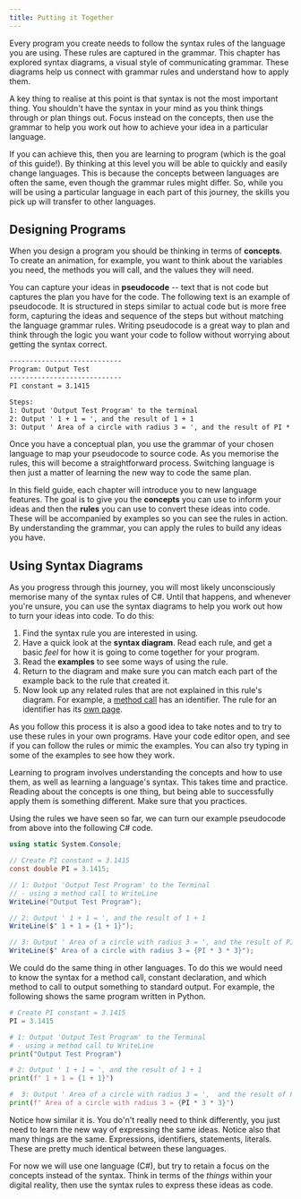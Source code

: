 ```yaml
---
title: Putting it Together
---
```


Every program you create needs to follow the syntax rules of the language you are using. These rules are captured in the grammar. This chapter has explored syntax diagrams, a visual style of communicating grammar. These diagrams help us connect with grammar rules and understand how to apply them.

A key thing to realise at this point is that syntax is not the most important thing. You shouldn't have the syntax in your mind as you think things through or plan things out. Focus instead on the concepts, then use the grammar to help you work out how to achieve your idea in a particular language.

If you can achieve this, then you are learning to program (which is the goal of this guide!). By thinking at this level you will be able to quickly and easily change languages. This is because the concepts between languages are often the same, even though the grammar rules might differ. So, while you will be using a particular language in each part of this journey, the skills you pick up will transfer to other languages.

## Designing Programs

When you design a program you should be thinking in terms of **concepts**. To create an animation, for example, you want to think about the variables you need, the methods you will call, and the values they will need.

You can capture your ideas in **pseudocode** -- text that is not code but captures the plan you have for the code. The following text is an example of pseudocode. It is structured in steps similar to actual code but is more free form, capturing the ideas and sequence of the steps but without matching the language grammar rules. Writing pseudocode is a great way to plan and think through the logic you want your code to follow without worrying about getting the syntax correct.

```txt
----------------------------
Program: Output Test
----------------------------
PI constant = 3.1415

Steps:
1: Output 'Output Test Program' to the terminal
2: Output ' 1 + 1 = ', and the result of 1 + 1
3: Output ' Area of a circle with radius 3 = ', and the result of PI * 3 * 3
```

Once you have a conceptual plan, you use the grammar of your chosen language to map your pseudocode to source code. As you memorise the rules, this will become a straightforward process. Switching language is then just a matter of learning the new way to code the same plan.

In this field guide, each chapter will introduce you to new language features. The goal is to give you the **concepts** you can use to inform your ideas and then the **rules** you can use to convert these ideas into code. These will be accompanied by examples so you can see the rules in action. By understanding the grammar, you can apply the rules to build any ideas you have.

## Using Syntax Diagrams

As you progress through this journey, you will most likely unconsciously memorise many of the syntax rules of C#. Until that happens, and whenever you're unsure, you can use the syntax diagrams to help you work out how to turn your ideas into code.
To do this:

1. Find the syntax rule you are interested in using.
2. Have a quick look at the **syntax diagram**. Read each rule, and get a
    basic *feel* for how it is going to come together for your program.
3. Read the **examples** to see some ways of using the rule.
4. Return to the diagram and make sure you can match each part of the
    example back to the rule that created it.
5. Now look up any related rules that are not explained in this rule's
    diagram. For example, a [method call](../../1-sequence-and-data/1-concepts/03-method-call) has an identifier. The rule for an identifier
    has its [own page](../1-concepts/04-identifier).

As you follow this process it is also a good idea to take notes and to try to use these rules in your own programs. Have your code editor open, and see if you can follow the rules or mimic the examples. You can also try typing in some of the examples to see how they work.

Learning to program involves understanding the concepts and how to use them, as well as learning a language's syntax. This takes time and practice. Reading about the concepts is one thing, but being able to successfully apply them is something different. Make sure that you practices.

Using the rules we have seen so far, we can turn our example pseudocode from above into the following C# code.

```csharp
using static System.Console;

// Create PI constant = 3.1415
const double PI = 3.1415;

// 1: Output 'Output Test Program' to the Terminal
// - using a method call to WriteLine
WriteLine("Output Test Program");

// 2: Output ' 1 + 1 = ', and the result of 1 + 1
WriteLine($" 1 + 1 = {1 + 1}");

// 3: Output ' Area of a circle with radius 3 = ', and the result of PI * 3 * 3
WriteLine($" Area of a circle with radius 3 = {PI * 3 * 3}");
```

We could do the same thing in other languages. To do this we would need to know the syntax for a method call, constant declaration, and which method to call to output something to standard output. For example, the following shows the same program written in Python.

```python
# Create PI constant = 3.1415
PI = 3.1415

# 1: Output 'Output Test Program' to the Terminal
# - using a method call to WriteLine
print("Output Test Program")

# 2: Output ' 1 + 1 = ', and the result of 1 + 1
print(f" 1 + 1 = {1 + 1}")

#  3: Output ' Area of a circle with radius 3 = ',  and the result of PI * 3 * 3
print(f" Area of a circle with radius 3 = {PI * 3 * 3}")
```

Notice how similar it is. You do'n't really need to think differently, you just need to learn the new way of expressing the same ideas. Notice also that many things are the same. Expressions, identifiers, statements, literals. These are pretty much identical between these languages.

For now we will use one language (C#), but try to retain a focus on the concepts instead of the syntax. Think in terms of the *things* within your digital reality, then use the syntax rules to express these ideas as code.
